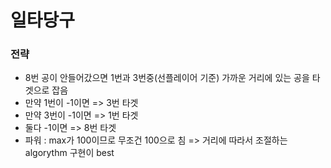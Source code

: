 # 일타당구



### 전략

- 8번 공이 안들어갔으면 1번과 3번중(선플레이어 기준) 가까운 거리에 있는 공을 타겟으로 잡음
- 만약 1번이 -1이면 => 3번 타겟
- 만약 3번이 -1이면 => 1번 타겟
- 둘다 -1이면 => 8번 타겟
- 파워 : max가 100이므로 무조건 100으로 침 => 거리에 따라서 조절하는 algorythm 구현이 best